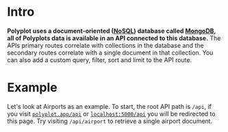 # Intro

**Polyplot uses a document-oriented ([NoSQL](https://en.wikipedia.org/wiki/NoSQL)) database called [MongoDB](https://www.mongodb.com), all of Polyplots data is available in an API connected to this database.** The APIs primary routes correlate with collections in the database and the secondary routes correlate with a single document in that collection. You can also add a custom query, filter, sort and limit to the API route.

# Example

Let's look at Airports as an example. To start, the root API path is `/api`, if you visit [`polyplot.app/api`](https://www.polyplot.app/api) or [`localhost:5000/api`](http://localhost:5000/api) you will be redirected to this page. Try visiting `/api/airport` to retrieve a single airport document.
